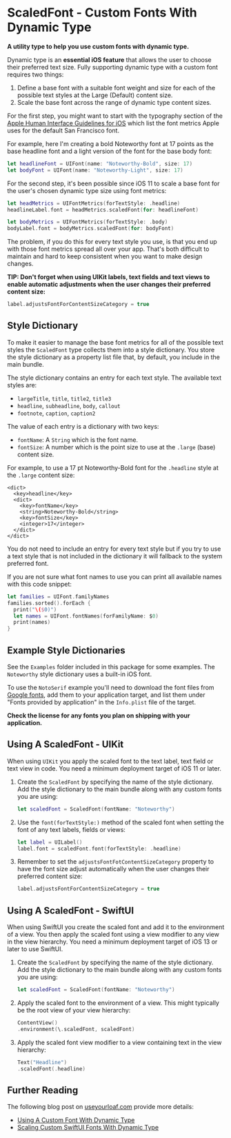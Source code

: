 # ScaledFont - Custom Fonts With Dynamic Type

**A utility type to help you use custom fonts with dynamic type.**

Dynamic type is an **essential iOS feature** that allows the user to choose their preferred text size. Fully supporting dynamic type with a custom font requires two things:

1. Define a base font with a suitable font weight and size for each of the possible text styles at the Large (Default) content size.
2. Scale the base font across the range of dynamic type content sizes.

For the first step, you might want to start with the typography section of the [Apple Human Interface Guidelines for iOS](https://developer.apple.com/design/human-interface-guidelines/ios/visual-design/typography/) which list the font metrics Apple uses for the default San Francisco font.

For example, here I'm creating a bold Noteworthy font at 17 points as the base headline font and a light version of the font for the base body font:

```swift
let headlineFont = UIFont(name: "Noteworthy-Bold", size: 17)
let bodyFont = UIFont(name: "Noteworthy-Light", size: 17)
```

For the second step, it's been possible since iOS 11 to scale a base font for the user's chosen dynamic type size using font metrics:

```swift
let headMetrics = UIFontMetrics(forTextStyle: .headline)
headlineLabel.font = headMetrics.scaledFont(for: headlineFont)

let bodyMetrics = UIFontMetrics(forTextStyle: .body)
bodyLabel.font = bodyMetrics.scaledFont(for: bodyFont)
```

The problem, if you do this for every text style you use, is that you end up with those font metrics spread all over your app. That's both difficult to maintain and hard to keep consistent when you want to make design changes.

**TIP: Don't forget when using UIKit labels, text fields and text views to enable automatic adjustments when the user changes their preferred content size:**

```swift
label.adjustsFontForContentSizeCategory = true
```

## Style Dictionary

To make it easier to manage the base font metrics for all of the possible text styles the `ScaledFont` type collects them into a style dictionary. You store the style dictionary as a property list file that, by default, you include in the main bundle.

The style dictionary contains an entry for each text style. The available text styles are:

- `largeTitle`, `title`, `title2`, `title3`
-  `headline`, `subheadline`, `body`, `callout`
-  `footnote`, `caption`, `caption2`

The value of each entry is a dictionary with two keys:

+ `fontName`: A `String` which is the font name.
+ `fontSize`: A number which is the point size to use at the `.large` (base) content size.

For example, to use a 17 pt Noteworthy-Bold font for the `.headline` style at the `.large` content size:

```
<dict>
  <key>headline</key>
  <dict>
    <key>fontName</key>
    <string>Noteworthy-Bold</string>
    <key>fontSize</key>
    <integer>17</integer>
  </dict>
</dict>
```

You do not need to include an entry for every text style but if you try to use a text style that is not included in the dictionary it will fallback to the system preferred font.

If you are not sure what font names to use you can print all available names with this code snippet:

```swift
let families = UIFont.familyNames
families.sorted().forEach {
  print("\($0)")
  let names = UIFont.fontNames(forFamilyName: $0)
  print(names)
}
```

## Example Style Dictionaries

See the `Examples` folder included in this package for some examples. The `Noteworthy` style dictionary uses a built-in iOS font.

To use the `NotoSerif` example you'll need to download the font files from [Google fonts](https://fonts.google.com/specimen/Noto+Serif), add them to your application target, and list them under "Fonts provided by application" in the `Info.plist` file of the target.

**Check the license for any fonts you plan on shipping with your application.**

## Using A ScaledFont - UIKit

When using `UIKit` you apply the scaled font to the text label, text field or text view in code. You need a minimum deployment target of iOS 11 or later. 

1. Create the `ScaledFont` by specifying the name of the style dictionary. Add the style dictionary to the main bundle along with any custom fonts you are using:

    ```swift
    let scaledFont = ScaledFont(fontName: "Noteworthy")
    ```

2. Use the `font(forTextStyle:)` method of the scaled font when setting the font of any text labels, fields or views: 

    ```swift
    let label = UILabel()
    label.font = scaledFont.font(forTextStyle: .headline)
    ```

3. Remember to set the `adjustsFontFotContentSizeCategory` property to have the font size adjust automatically when the user changes their preferred content size:

    ```swift
    label.adjustsFontForContentSizeCategory = true
    ```

## Using A ScaledFont - SwiftUI

When using SwiftUI you create the scaled font and add it to the environment of a view. You then apply the scaled font using a view modifier to any view in the view hierarchy. You need a minimum deployment target of iOS 13 or later to use SwiftUI. 

1. Create the `ScaledFont` by specifying the name of the style dictionary. Add the style dictionary to the main bundle along with any custom fonts you are using:

    ```swift
    let scaledFont = ScaledFont(fontName: "Noteworthy")
    ```

2. Apply the scaled font to the environment of a view. This might typically be the root view of your view hierarchy:

    ```swift
    ContentView()
    .environment(\.scaledFont, scaledFont)
    ```

3. Apply the scaled font view modifier to a view containing text in the view hierarchy:

    ```swift
    Text("Headline")
    .scaledFont(.headline)
    ```

## Further Reading

The following blog post on [useyourloaf.com](https://useyourloaf.com) provide more details:

+ [Using A Custom Font With Dynamic Type](https://useyourloaf.com/blog/using-a-custom-font-with-dynamic-type/)
+ [Scaling Custom SwiftUI Fonts With Dynamic Type](https://useyourloaf.com/blog/scaling-custom-swiftui-fonts-with-dynamic-type/)
